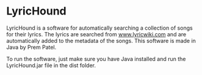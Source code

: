 # LyricHound

LyricHound is a software for automatically searching a collection of songs for their lyrics. The lyrics are searched from www.lyricwiki.com and are automatically added to the metadata of the songs. This software is made in Java by Prem Patel.

To run the software, just make sure you have Java installed and run the LyricHound.jar file in the dist folder.
